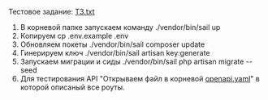 Тестовое задание: [ТЗ.txt](%D0%A2%D0%97.txt)

1. В корневой папке запускаем команду ./vendor/bin/sail up
2. Копируем cp .env.example .env
3. Обновляем покеты ./vendor/bin/sail composer update
4. Гинерируем ключ ./vendor/bin/sail artisan key:generate
5. Запускаем миграции и сиды ./vendor/bin/sail php artisan migrate --seed
6. Для тестирования API "Открываем файл в корневой [openapi.yaml](openapi.yaml)" в которой описаный все роуты.
